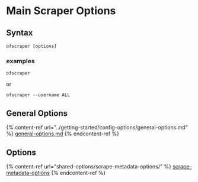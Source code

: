 # Main Scraper Options

## Syntax

```
ofscraper [options]
```

### examples

```
ofscraper
```

or

```
ofscraper --username ALL
```

## General Options

{% content-ref url="../getting-started/config-options/general-options.md" %}
[general-options.md](../getting-started/config-options/general-options.md)
{% endcontent-ref %}

## Options

{% content-ref url="shared-options/scrape-metadata-options/" %}
[scrape-metadata-options](shared-options/scrape-metadata-options/)
{% endcontent-ref %}
